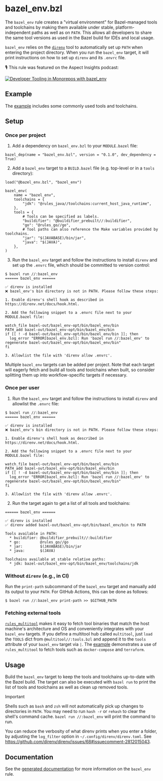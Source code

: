 # bazel_env.bzl

The `bazel_env` rule creates a "virtual environment" for Bazel-managed tools and toolchains by making them available under stable, platform-independent paths as well as on `PATH`.
This allows all developers to share the same tool versions as used in the Bazel build for IDEs and local usage.

`bazel_env` relies on the [`direnv`](https://direnv.net/) tool to automatically set up `PATH` when entering the project directory.
When you run the `bazel_env` target, it will print instructions on how to set up `direnv` and its `.envrc` file.

🎙️ This rule was featured on the Aspect Insights podcast:

[![Developer Tooling in Monorepos with bazel_env ](https://img.youtube.com/vi/TDyUvaXaZrc/0.jpg)](https://www.youtube.com/watch?v=-TDyUvaXaZrc&list=PLLU28e_DRwdtpojOqWM5UeFyxad7m9gCF&index=1)

## Example

The [example](examples/) includes some commonly used tools and toolchains.

## Setup

### Once per project

1. Add a dependency on `bazel_env.bzl` to your `MODULE.bazel` file:

```starlark
bazel_dep(name = "bazel_env.bzl", version = "0.1.0", dev_dependency = True)
```

2. Add a `bazel_env` target to a `BUILD.bazel` file (e.g. top-level or in a `tools` directory):

```starlark
load("@bazel_env.bzl", "bazel_env")

bazel_env(
    name = "bazel_env",
    toolchains = {
        "jdk": "@rules_java//toolchains:current_host_java_runtime",
    },
    tools = {
        # Tools can be specified as labels.
        "buildifier": "@buildifier_prebuilt//:buildifier",
        "go": "@rules_go//go",
        # Tool paths can also reference the Make variables provided by toolchains.
        "jar": "$(JAVABASE)/bin/jar",
        "java": "$(JAVA)",
    },
)
```

3. Run the `bazel_env` target and follow the instructions to install `direnv` and set up the `.envrc` file, which should be committed to version control:

```
$ bazel run //:bazel_env
====== bazel_env ======

✅ direnv is installed
❌ bazel_env's bin directory is not in PATH. Please follow these steps:

1. Enable direnv's shell hook as described in https://direnv.net/docs/hook.html.

2. Add the following snippet to a .envrc file next to your MODULE.bazel file:

watch_file bazel-out/bazel_env-opt/bin/bazel_env/bin
PATH_add bazel-out/bazel_env-opt/bin/bazel_env/bin
if [[ ! -d bazel-out/bazel_env-opt/bin/bazel_env/bin ]]; then
  log_error "ERROR[bazel_env.bzl]: Run 'bazel run //:bazel_env' to regenerate bazel-out/bazel_env-opt/bin/bazel_env/bin"
fi

3. Allowlist the file with 'direnv allow .envrc'.
```

Multiple `bazel_env` targets can be added per project.
Note that each target will eagerly fetch and build all tools and toolchains when built, so consider splitting them up into workflow-specific targets if necessary.

### Once per user

1. Run the `bazel_env` target and follow the instructions to install `direnv` and allowlist the `.envrc` file:

```
$ bazel run //:bazel_env
====== bazel_env ======

✅ direnv is installed
❌ bazel_env's bin directory is not in PATH. Please follow these steps:

1. Enable direnv's shell hook as described in https://direnv.net/docs/hook.html.

2. Add the following snippet to a .envrc file next to your MODULE.bazel file:

watch_file bazel-out/bazel_env-opt/bin/bazel_env/bin
PATH_add bazel-out/bazel_env-opt/bin/bazel_env/bin
if [[ ! -d bazel-out/bazel_env-opt/bin/bazel_env/bin ]]; then
  log_error "ERROR[bazel_env.bzl]: Run 'bazel run //:bazel_env' to regenerate bazel-out/bazel_env-opt/bin/bazel_env/bin"
fi

3. Allowlist the file with 'direnv allow .envrc'.
```

2. Run the target again to get a list of all tools and toolchains:

```
====== bazel_env ======

✅ direnv is installed
✅ direnv added bazel-out/bazel_env-opt/bin/bazel_env/bin to PATH

Tools available in PATH:
  * buildifier: @buildifier_prebuilt//:buildifier
  * go:         @rules_go//go
  * jar:        $(JAVABASE)/bin/jar
  * java:       $(JAVA)

Toolchains available at stable relative paths:
  * jdk: bazel-out/bazel_env-opt/bin/bazel_env/toolchains/jdk
```

### Without `direnv` (e.g., in CI)

Run the `print-path` subcommand of the `bazel_env` target and manually add its output to your `PATH`.
For GitHub Actions, this can be done as follows:

```
$ bazel run //:bazel_env print-path >> $GITHUB_PATH
```

### Fetching external tools

[`rules_multitool`](https://github.com/theoremlp/rules_multitool) makes it easy to fetch tool binaries that match the host machine's architecture and OS and conveniently integrates with your `bazel_env` targets.
If you define a multitool hub called `multitool`, just `load` the `TOOLS` dict from `@multitool//:tools.bzl` and append it to the `tools` attribute of your `bazel_env` target via `|`.
The [example](examples/) demonstrates a use of `rules_multitool` to fetch tools such as `docker-compose` and `terraform`.

## Usage

Build the `bazel_env` target to keep the tools and toolchains up-to-date with the Bazel build.
The target can also be executed with `bazel run` to print the list of tools and toolchains as well as clean up removed tools.

> [!IMPORTANT]
> Shells such as `bash` and `zsh` will not automatically pick up changes to directories in `PATH`.
> You may need to run `hash -r` or `rehash` to clear the shell's command cache.
> `bazel run //:bazel_env` will print the command to run.

You can reduce the verbosity of what direnv prints when you enter a folder, by adjusting the `log_filter` option in `~/.config/direnv/direnv.toml`.
See https://github.com/direnv/direnv/issues/68#issuecomment-2812015043.

## Documentation

See the [generated documentation](docs-gen/bazel_env.md) for more information on the `bazel_env` rule.
